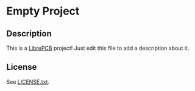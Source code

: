 # Empty Project

## Description

This is a [LibrePCB](http://librepcb.org) project!
Just edit this file to add a description about it.

## License

See [LICENSE.txt](LICENSE.txt).
